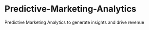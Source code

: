 # Predictive-Marketing-Analytics
Predictive Marketing Analytics to generate insights and drive revenue
